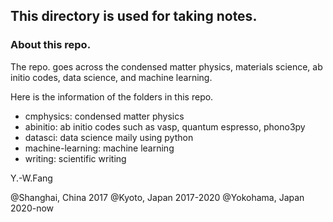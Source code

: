 ## This directory is used for taking notes.

### About this repo.

The repo. goes across the condensed matter physics, materials science, ab initio codes, data science, and machine learning.

Here is the information of the folders in this repo. 

- cmphysics: condensed matter physics
- abinitio: ab initio codes such as vasp, quantum espresso, phono3py
- datasci: data science maily using python
- machine-learning: machine learning
- writing: scientific writing


Y.-W.Fang 

@Shanghai, China 2017
@Kyoto, Japan 2017-2020
@Yokohama, Japan 2020-now
